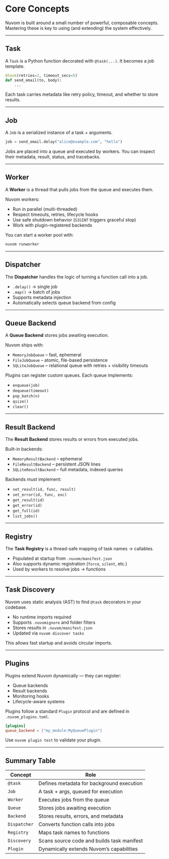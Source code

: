 # Core Concepts

Nuvom is built around a small number of powerful, composable concepts. Mastering these is key to using (and extending) the system effectively.

---

## Task

A `Task` is a Python function decorated with `@task(...)`. It becomes a job template.

```python
@task(retries=2, timeout_secs=5)
def send_email(to, body):
    ...
```

Each task carries metadata like retry policy, timeout, and whether to store results.

---

## Job

A `Job` is a serialized instance of a task + arguments.

```python
job = send_email.delay("alice@example.com", "hello")
```

Jobs are placed into a queue and executed by workers. You can inspect their metadata, result, status, and tracebacks.

---

## Worker

A **Worker** is a thread that pulls jobs from the queue and executes them.

Nuvom workers:

* Run in parallel (multi-threaded)
* Respect timeouts, retries, lifecycle hooks
* Use safe shutdown behavior (`SIGINT` triggers graceful stop)
* Work with plugin-registered backends

You can start a worker pool with:

```bash
nuvom runworker
```

---

## Dispatcher

The **Dispatcher** handles the logic of turning a function call into a job.

* `.delay()` → single job
* `.map()` → batch of jobs
* Supports metadata injection
* Automatically selects queue backend from config

---

## Queue Backend

A **Queue Backend** stores jobs awaiting execution.

Nuvom ships with:

* `MemoryJobQueue` – fast, ephemeral
* `FileJobQueue` – atomic, file-based persistence
* `SQLiteJobQueue` – relational queue with retries + visibility timeouts

Plugins can register custom queues. Each queue implements:

* `enqueue(job)`
* `dequeue(timeout)`
* `pop_batch(n)`
* `qsize()`
* `clear()`

---

## Result Backend

The **Result Backend** stores results or errors from executed jobs.

Built-in backends:

* `MemoryResultBackend` – ephemeral
* `FileResultBackend` – persistent JSON lines
* `SQLiteResultBackend` – full metadata, indexed queries

Backends must implement:

* `set_result(id, func, result)`
* `set_error(id, func, exc)`
* `get_result(id)`
* `get_error(id)`
* `get_full(id)`
* `list_jobs()`

---

## Registry

The **Task Registry** is a thread-safe mapping of task names → callables.

* Populated at startup from `.nuvom/manifest.json`
* Also supports dynamic registration (`force`, `silent`, etc.)
* Used by workers to resolve jobs → functions

---

## Task Discovery

Nuvom uses static analysis (AST) to find `@task` decorators in your codebase.

* No runtime imports required
* Supports `.nuvomignore` and folder filters
* Stores results in `.nuvom/manifest.json`
* Updated via `nuvom discover tasks`

This allows fast startup and avoids circular imports.

---

## Plugins

Plugins extend Nuvom dynamically — they can register:

* Queue backends
* Result backends
* Monitoring hooks
* Lifecycle-aware systems

Plugins follow a standard `Plugin` protocol and are defined in `.nuvom_plugins.toml`.

```toml
[plugins]
queue_backend = ["my_module:MyQueuePlugin"]
```

Use `nuvom plugin test` to validate your plugin.

---

## Summary Table

| Concept      | Role                                       |
| ------------ | ------------------------------------------ |
| `@task`      | Defines metadata for background execution  |
| `Job`        | A task + args, queued for execution        |
| `Worker`     | Executes jobs from the queue               |
| `Queue`      | Stores jobs awaiting execution             |
| `Backend`    | Stores results, errors, and metadata       |
| `Dispatcher` | Converts function calls into jobs          |
| `Registry`   | Maps task names to functions               |
| `Discovery`  | Scans source code and builds task manifest |
| `Plugin`     | Dynamically extends Nuvom’s capabilities   |
